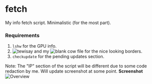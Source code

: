 # fetch
My info fetch script. Minimalistic (for the most part).

### Requirements
1. `lshw` for the GPU info.
2. ![tewisay](https://github.com/lucy/tewisay) and my ![blank cow file](https://github.com/Phate6660/dotfiles/blob/master/Cow%20Files/blank.cow) for the nice looking borders.
3. `checkupdate` for the pending updates section.

Note: The "IP" section of the script will be different due to some code redaction by me. Will update screenshot at some point.
**Screenshot**
![Overview](scrot.png?raw=true "Overview")
